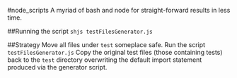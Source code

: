#node_scripts
A myriad of bash and node for straight-forward results in less time.

##Running the script
`shjs testFilesGenerator.js`

##Strategy
Move all files under `test` someplace safe.
Run the script `testFilesGenerator.js`
Copy the original test files (those containing tests) back to the `test` directory overwriting the default import statement produced via the generator script.